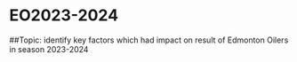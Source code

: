 # EO2023-2024
##Topic: identify key factors which had impact on result of Edmonton Oilers in season 2023-2024
